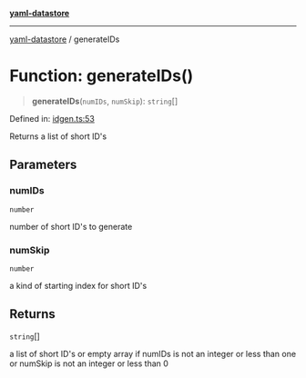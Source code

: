 [**yaml-datastore**](../README.md)

***

[yaml-datastore](../README.md) / generateIDs

# Function: generateIDs()

> **generateIDs**(`numIDs`, `numSkip`): `string`[]

Defined in: [idgen.ts:53](https://github.com/Mach30/yaml-datastore/blob/8440e6d2c59b5d61cb853a5d5890cdbc1607181a/src/idgen.ts#L53)

Returns a list of short ID's

## Parameters

### numIDs

`number`

number of short ID's to generate

### numSkip

`number`

a kind of starting index for short ID's

## Returns

`string`[]

a list of short ID's or empty array if numIDs is not an integer or less than one or numSkip is not an integer or less than 0
